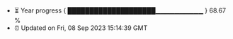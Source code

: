 - ⏳ Year progress { ████████████████████▁▁▁▁▁▁▁▁▁▁ } 68.67 %
- ⏰ Updated on Fri, 08 Sep 2023 15:14:39 GMT

